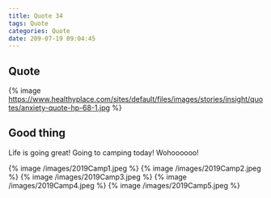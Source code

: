 ```yaml
---
title: Quote 34
tags: Quote
categories: Quote
date: 209-07-19 09:04:45
---
```


## Quote

{% image https://www.healthyplace.com/sites/default/files/images/stories/insight/quotes/anxiety-quote-hp-68-1.jpg %}

## Good thing

Life is going great!
Going to camping today! Wohoooooo!

{% image /images/2019Camp1.jpeg %}
{% image /images/2019Camp2.jpeg %}
{% image /images/2019Camp3.jpeg %}
{% image /images/2019Camp4.jpeg %}
{% image /images/2019Camp5.jpeg %}
